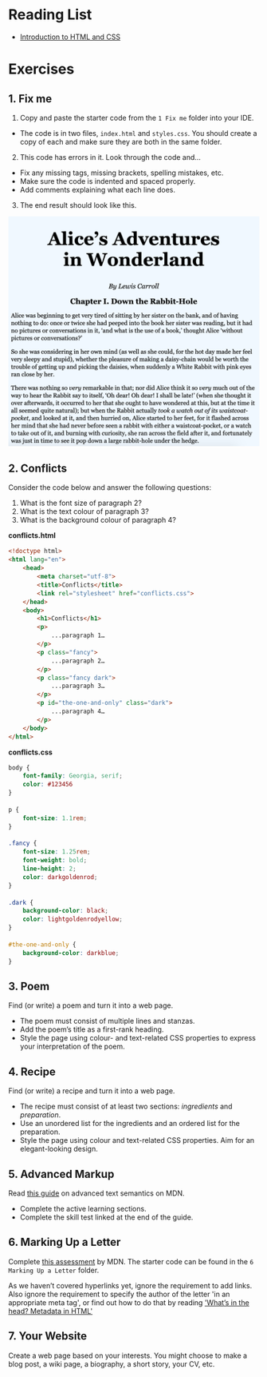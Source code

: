 # Reading List
* [Introduction to HTML and CSS](https://docs.google.com/document/d/17JHG2MQQeKfSQCXto_gyRp6d0--kGQlgnVQtsapSAQ0/edit?usp=sharing)

# Exercises

## 1. Fix me
1. Copy and paste the starter code from the `1 Fix me` folder into your IDE.
  * The code is in two files, `index.html` and `styles.css`. You should create a copy of each and make sure they are both in the same folder.
2. This code has errors in it. Look through the code and...
  * Fix any missing tags, missing brackets, spelling mistakes, etc.
  * Make sure the code is indented and spaced properly.
  * Add comments explaining what each line does.
3. The end result should look like this.

![Image not found](<1 Fix Me/end-result.png>)

## 2. Conflicts
Consider the code below and answer the following questions:
1. What is the font size of paragraph 2?
2. What is the text colour of paragraph 3?
3. What is the background colour of paragraph 4?

**conflicts.html**
```html
<!doctype html>
<html lang="en">
    <head>
        <meta charset="utf-8">
        <title>Conflicts</title>
        <link rel="stylesheet" href="conflicts.css">
    </head>
    <body>
        <h1>Conflicts</h1>
        <p>
            ...paragraph 1…
        </p>
        <p class="fancy">
            ...paragraph 2…
        </p>
        <p class="fancy dark">
            ...paragraph 3…
        </p>
        <p id="the-one-and-only" class="dark">
            ...paragraph 4…
        </p>
    </body>
</html>
```

**conflicts.css**
```css
body {
    font-family: Georgia, serif;
    color: #123456
}

p {
    font-size: 1.1rem;
}

.fancy {
    font-size: 1.25rem;
    font-weight: bold;
    line-height: 2;
    color: darkgoldenrod;
}

.dark {
    background-color: black;
    color: lightgoldenrodyellow;
}

#the-one-and-only {
    background-color: darkblue;
}
```

## 3. Poem
Find (or write) a poem and turn it into a web page.
* The poem must consist of multiple lines and stanzas.
* Add the poem’s title as a first-rank heading.
* Style the page using colour- and text-related CSS properties to express your interpretation of the poem.

## 4. Recipe
Find (or write) a recipe and turn it into a web page.
* The recipe must consist of at least two sections: _ingredients_ and _preparation_.
* Use an unordered list for the ingredients and an ordered list for the preparation.
* Style the page using colour and text-related CSS properties. Aim for an elegant-looking design.

## 5. Advanced Markup
Read [this guide](https://developer.mozilla.org/en-US/docs/Learn/HTML/Introduction_to_HTML/Advanced_text_formatting) on advanced text semantics on MDN.
* Complete the active learning sections.
* Complete the skill test linked at the end of the guide.

## 6. Marking Up a Letter
Complete [this assessment](https://developer.mozilla.org/en-US/docs/Learn/HTML/Introduction_to_HTML/Marking_up_a_letter) by MDN. The starter code can be found in the `6  Marking Up a Letter` folder.

As we haven’t covered hyperlinks yet, ignore the requirement to add links. Also ignore the requirement to specify the author of the letter 'in an appropriate meta tag', or find out how to do that by reading ['What’s in the head? Metadata in HTML'](https://developer.mozilla.org/en-US/docs/Learn/HTML/Introduction_to_HTML/The_head_metadata_in_HTML)

## 7. Your Website
Create a web page based on your interests. You might choose to make a blog post, a wiki page, a biography, a short story, your CV, etc.